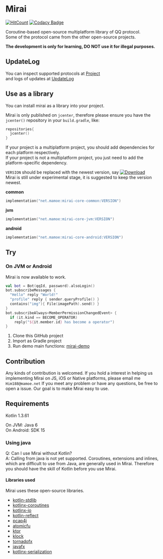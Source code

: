 # Mirai
[![HitCount](http://hits.dwyl.io/him188/mamoe/mirai.svg)](http://hits.dwyl.io/him188/mamoe/mirai) [![Codacy Badge](https://api.codacy.com/project/badge/Grade/7d0ec3ea244b424f93a6f59038a9deeb)](https://www.codacy.com/manual/Him188/mirai?utm_source=github.com&amp;utm_medium=referral&amp;utm_content=mamoe/mirai&amp;utm_campaign=Badge_Grade)

Coroutine-based open-source multiplatform library of QQ protocol.  
Some of the protocol came from the other open-source projects.  

**The development is only for learning, DO NOT use it for illegal purposes.**

## UpdateLog
You can inspect supported protocols at [Project](https://github.com/mamoe/mirai/projects/1)  
and logs of updates at [UpdateLog](https://github.com/mamoe/mirai/blob/master/UpdateLog.md)

## Use as a library
You can install mirai as a library into your project.

Mirai is only published on `jcenter`, therefore please ensure you have the `jcenter()` repository in your `build.gradle`, like:
```kotlin
repositories{
  jcenter()
}
```

If your project is a multiplatform project, you should add dependencies for each platform respectively.  
If your project is not a multiplatform project, you just need to add the platform-specific dependency.  

`VERSION` should be replaced with the newest version, say [![Download](https://api.bintray.com/packages/him188moe/mirai/mirai-core/images/download.svg)](https://bintray.com/him188moe/mirai/mirai-core/)  
Mirai is still under experimental stage, it is suggested to keep the version newest.

**common**
```kotlin
implementation("net.mamoe:mirai-core-common:VERSION")
```
**jvm**
```kotlin
implementation("net.mamoe:mirai-core-jvm:VERSION")
```
**android**
```kotlin
implementation("net.mamoe:mirai-core-android:VERSION")
```

## Try

### On JVM or Android

Mirai is now available to work.

```kotlin
val bot = Bot(qqId, password).alsoLogin()
bot.subscribeMessages {
  "Hello" reply "World!"
  "profile" reply { sender.queryProfile() }
  contains("img"){ File(imagePath).send() }
}
bot.subscribeAlways<MemberPermissionChangedEvent> {
  if (it.kind == BECOME_OPERATOR)
    reply("${it.member.id} has become a operator")
}
```

1. Clone this GitHub project
2. Import as Gradle project
3. Run demo main functions: [mirai-demo](#mirai-demo)

## Contribution
Any kinds of contribution is welcomed. If you hold a interest in helping us implementing Mirai on JS, iOS or Native platforms, please email me `Him188@mamoe.net`
If you meet any problem or have any questions, be free to open a issue. Our goal is to make Mirai easy to use.

## Requirements

Kotlin 1.3.61  

On JVM: Java 6  
On Android: SDK 15

### Using java
Q: Can I use Mirai without Kotlin?  
A: Calling from java is not yet supported. Coroutines, extensions and inlines, which are difficult to use from Java, are generally used in Mirai. Therefore you should have the skill of Kotlin before you use Mirai.

#### Libraries used
Mirai uses these open-source libraries.

- [kotlin-stdlib](https://github.com/JetBrains/kotlin)
- [kotlinx-coroutines](https://github.com/Kotlin/kotlinx.coroutines)
- [kotlinx-io](https://github.com/Kotlin/kotlinx-io)
- [kotlin-reflect](https://github.com/JetBrains/kotlin)
- [pcap4j](https://github.com/kaitoy/pcap4j)
- [atomicfu](https://github.com/Kotlin/kotlinx.atomicfu)
- [ktor](https://github.com/ktorio/ktor)
- [klock](https://github.com/korlibs/klock)
- [tornadofx](https://github.com/edvin/tornadofx)
- [javafx](https://github.com/openjdk/jfx)
- [kotlinx-serialization](https://github.com/Kotlin/kotlinx.serialization)